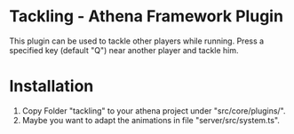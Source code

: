 # Tackling - Athena Framework Plugin
This plugin can be used to tackle other players while running. Press a specified key (default "Q") near another player and tackle him.

# Installation

1. Copy Folder "tackling" to your athena project under "src/core/plugins/".
2. Maybe you want to adapt the animations in file "server/src/system.ts".